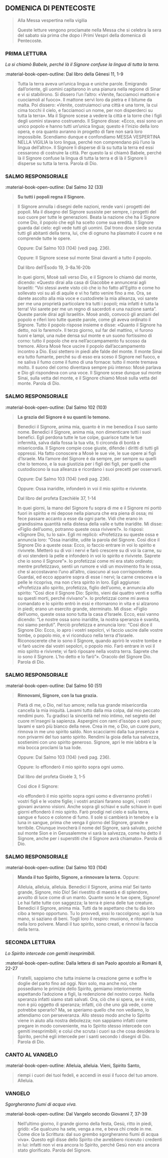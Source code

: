 ## DOMENICA DI PENTECOSTE
> 
> Alla Messa vespertina nella vigilia
> 
> Queste letture vengono proclamate nella Messa che si celebra la sera del sabato sia prima che dopo i Primi Vespri della domenica di Pentecoste.
> 
### PRIMA LETTURA
*La si chiamò Babele, perché là il Signore confuse la lingua di tutta la terra.*

:material-book-open-outline: Dal libro della Gènesi
11, 1-9

> Tutta la terra aveva un’unica lingua e uniche parole. Emigrando dall’oriente, gli uomini capitarono in una pianura nella regione di Sinar e vi si stabilirono. Si dissero l’un l’altro: «Venite, facciamoci mattoni e cuociamoli al fuoco». Il mattone servì loro da pietra e il bitume da malta. Poi dissero: «Venite, costruiamoci una città e una torre, la cui cima tocchi il cielo, e facciamoci un nome, per non disperderci su tutta la terra». Ma il Signore scese a vedere la città e la torre che i figli degli uomini stavano costruendo. Il Signore disse: «Ecco, essi sono un unico popolo e hanno tutti un’unica lingua; questo è l’inizio della loro opera, e ora quanto avranno in progetto di fare non sarà loro impossibile. Scendiamo dunque e confondiamo MESSA VESPERTINA NELLA VIGILIA la loro lingua, perché non comprendano più l’uno la lingua dell’altro». Il Signore li disperse di là su tutta la terra ed essi cessarono di costruire la città. Per questo la si chiamò Babele, perché là il Signore confuse la lingua di tutta la terra e di là il Signore li disperse su tutta la terra. Parola di Dio.
> 
### SALMO RESPONSORIALE
:material-book-open-outline: Dal Salmo 32 (33)

>**Su tutti i popoli regna il Signore.**

> Il Signore annulla i disegni delle nazioni,
> rende vani i progetti dei popoli.
> Ma il disegno del Signore sussiste per sempre,
> i progetti del suo cuore per tutte le generazioni.
> Beata la nazione che ha il Signore come Dio,
> il popolo che egli ha scelto come sua eredità.
> Il Signore guarda dal cielo:
> egli vede tutti gli uomini.
> Dal trono dove siede
> scruta tutti gli abitanti della terra,
> lui, che di ognuno ha plasmato il cuore
> e ne comprende tutte le opere.
> 
> Oppure:
> Dal Salmo 103 (104) (vedi pag. 236).
> 
> Oppure:
> Il Signore scese sul monte Sinai davanti a tutto il popolo.
> 
> Dal libro dell’Èsodo
> 19, 3-8a.16-20b
> 
> In quei giorni, Mosè salì verso Dio, e il Signore lo chiamò dal monte, dicendo: «Questo dirai alla casa di Giacobbe e annuncerai agli Israeliti: “Voi stessi avete visto ciò che io ho fatto all’Egitto e come ho sollevato voi su ali di aquile e vi ho fatto venire fino a me. Ora, se darete ascolto alla mia voce e custodirete la mia alleanza, voi sarete per me una proprietà particolare tra tutti i popoli; mia infatti è tutta la terra! Voi sarete per me un regno di sacerdoti e una nazione santa”. Queste parole dirai agli Israeliti». Mosè andò, convocò gli anziani del popolo e riferì loro tutte queste parole, come gli aveva ordinato il Signore. Tutto il popolo rispose insieme e disse: «Quanto il Signore ha detto, noi lo faremo!». Il terzo giorno, sul far del mattino, vi furono tuoni e lampi, una nube densa sul monte e un suono fortissimo di corno: tutto il popolo che era nell’accampamento fu scosso da tremore. Allora Mosè fece uscire il popolo dall’accampamento incontro a Dio. Essi stettero in piedi alle falde del monte. Il monte Sinai era tutto fumante, perché su di esso era sceso il Signore nel fuoco, e ne saliva il fumo come il fumo di una fornace: tutto il monte tremava molto. Il suono del corno diventava sempre più intenso: Mosè parlava e Dio gli rispondeva con una voce. Il Signore scese dunque sul monte Sinai, sulla vetta del monte, e il Signore chiamò Mosè sulla vetta del monte. Parola di Dio.
> 
### SALMO RESPONSORIALE
:material-book-open-outline: Dal Salmo 102 (103)

>**La grazia del Signore è su quanti lo temono.**

> Benedici il Signore, anima mia,
> quanto è in me benedica il suo santo nome.
> Benedici il Signore, anima mia,
> non dimenticare tutti i suoi benefici.
> Egli perdona tutte le tue colpe,
> guarisce tutte le tue infermità,
> salva dalla fossa la tua vita,
> ti circonda di bontà e misericordia.
> Il Signore compie cose giuste,
> difende i diritti di tutti gli oppressi.
> Ha fatto conoscere a Mosè le sue vie,
> le sue opere ai figli d’Israele.
> Ma l’amore del Signore è da sempre,
> per sempre su quelli che lo temono,
> e la sua giustizia per i figli dei figli,
> per quelli che custodiscono la sua alleanza
> e ricordano i suoi precetti per osservarli.
> 
> Oppure:
> Dal Salmo 103 (104) (vedi pag. 236).
> 
> Oppure:
> Ossa inaridite, infonderò in voi il mio spirito
> e rivivrete.
> 
> Dal libro del profeta Ezechièle
> 37, 1-14
> 
> In quei giorni, la mano del Signore fu sopra di me e il Signore mi portò fuori in spirito e mi depose nella pianura che era piena di ossa; mi fece passare accanto a esse da ogni parte. Vidi che erano in grandissima quantità nella distesa della valle e tutte inaridite. Mi disse: «Figlio dell’uomo, potranno queste ossa rivivere?». Io risposi: «Signore Dio, tu lo sai». Egli mi replicò: «Profetizza su queste ossa e annuncia loro: “Ossa inaridite, udite la parola del Signore. Così dice il Signore Dio a queste ossa: Ecco, io faccio entrare in voi lo spirito e rivivrete. Metterò su di voi i nervi e farò crescere su di voi la carne, su di voi stenderò la pelle e infonderò in voi lo spirito e rivivrete. Saprete che io sono il Signore”». Io profetizzai come mi era stato ordinato; mentre profetizzavo, sentii un rumore e vidi un movimento fra le ossa, che si accostavano l’uno all’altro, ciascuno al suo corrispondente. Guardai, ed ecco apparire sopra di esse i nervi; la carne cresceva e la pelle le ricopriva, ma non c’era spirito in loro. Egli aggiunse: «Profetizza allo spirito, profetizza, figlio dell’uomo, e annuncia allo spirito: “Così dice il Signore Dio: Spirito, vieni dai quattro venti e soffia su questi morti, perché rivivano”». Io profetizzai come mi aveva comandato e lo spirito entrò in essi e ritornarono in vita e si alzarono in piedi; erano un esercito grande, sterminato. Mi disse: «Figlio dell’uomo, queste ossa sono tutta la casa d’Israele. Ecco, essi vanno dicendo: “Le nostre ossa sono inaridite, la nostra speranza è svanita, noi siamo perduti”. Perciò profetizza e annuncia loro: “Così dice il Signore Dio: Ecco, io apro i vostri sepolcri, vi faccio uscire dalle vostre tombe, o popolo mio, e vi riconduco nella terra d’Israele. Riconoscerete che io sono il Signore, quando aprirò le vostre tombe e vi farò uscire dai vostri sepolcri, o popolo mio. Farò entrare in voi il mio spirito e rivivrete; vi farò riposare nella vostra terra. Saprete che io sono il Signore. L’ho detto e lo farò”». Oracolo del Signore Dio. Parola di Dio.
> 
### SALMO RESPONSORIALE
:material-book-open-outline: Dal Salmo 50 (51)

>**Rinnovami, Signore, con la tua grazia.**

> Pietà di me, o Dio, nel tuo amore;
> nella tua grande misericordia
> cancella la mia iniquità.
> Lavami tutto dalla mia colpa,
> dal mio peccato rendimi puro.
> Tu gradisci la sincerità nel mio intimo,
> nel segreto del cuore m’insegni la sapienza.
> Aspergimi con rami d’issòpo e sarò puro;
> lavami e sarò più bianco della neve.
> Crea in me, o Dio, un cuore puro,
> rinnova in me uno spirito saldo.
> Non scacciarmi dalla tua presenza
> e non privarmi del tuo santo spirito.
> Rendimi la gioia della tua salvezza,
> sostienimi con uno spirito generoso.
> Signore, apri le mie labbra
> e la mia bocca proclami la tua lode.
> 
> Oppure:
> Dal Salmo 103 (104) (vedi pag. 236).
> 
> Oppure:
> Io effonderò il mio spirito sopra ogni uomo.
> 
> Dal libro del profeta Gioèle
> 3, 1-5
> 
> Così dice il Signore:
> 
> «Io effonderò il mio spirito
> sopra ogni uomo
> e diverranno profeti i vostri figli e le vostre figlie;
> i vostri anziani faranno sogni,
> i vostri giovani avranno visioni.
> Anche sopra gli schiavi e sulle schiave
> in quei giorni effonderò il mio spirito.
> Farò prodigi nel cielo e sulla terra,
> sangue e fuoco e colonne di fumo.
> Il sole si cambierà in tenebre
> e la luna in sangue,
> prima che venga il giorno del Signore,
> grande e terribile.
> Chiunque invocherà il nome del Signore,
> sarà salvato,
> poiché sul monte Sion e in Gerusalemme
> vi sarà la salvezza,
> come ha detto il Signore,
> anche per i superstiti
> che il Signore avrà chiamato».
> Parola di Dio.
> 
### SALMO RESPONSORIALE
:material-book-open-outline: Dal Salmo 103 (104)

>**Manda il tuo Spirito, Signore, a rinnovare la terra.**
Oppure:
> 
> Alleluia, alleluia, alleluia.
> Benedici il Signore, anima mia!
> Sei tanto grande, Signore, mio Dio!
> Sei rivestito di maestà e di splendore,
> avvolto di luce come di un manto.
> Quante sono le tue opere, Signore!
> Le hai fatte tutte con saggezza;
> la terra è piena delle tue creature.
> Benedici il Signore, anima mia.
> Tutti da te aspettano
> che tu dia loro cibo a tempo opportuno.
> Tu lo provvedi, essi lo raccolgono;
> apri la tua mano, si saziano di beni.
> Togli loro il respiro: muoiono,
> e ritornano nella loro polvere.
> Mandi il tuo spirito, sono creati,
> e rinnovi la faccia della terra.
> 
> 
### SECONDA LETTURA
*Lo Spirito intercede con gemiti inesprimibili.*

:material-book-open-outline: Dalla lettera di san Paolo apostolo ai Romani
8, 22-27

> Fratelli, sappiamo che tutta insieme la creazione geme e soffre le doglie del parto fino ad oggi. Non solo, ma anche noi, che possediamo le primizie dello Spirito, gemiamo interiormente aspettando l’adozione a figli, la redenzione del nostro corpo. Nella speranza infatti siamo stati salvati. Ora, ciò che si spera, se è visto, non è più oggetto di speranza; infatti, ciò che uno già vede, come potrebbe sperarlo? Ma, se speriamo quello che non vediamo, lo attendiamo con perseveranza. Allo stesso modo anche lo Spirito viene in aiuto alla nostra debolezza; non sappiamo infatti come pregare in modo conveniente, ma lo Spirito stesso intercede con gemiti inesprimibili; e colui che scruta i cuori sa che cosa desidera lo Spirito, perché egli intercede per i santi secondo i disegni di Dio. Parola di Dio.
> 
### CANTO AL VANGELO
:material-book-open-outline: Alleluia, alleluia.
Vieni, Spirito Santo,
> riempi i cuori dei tuoi fedeli,
> e accendi in essi il fuoco del tuo amore.
> Alleluia.
> 
### VANGELO
*Sgorgheranno fiumi di acqua viva.*

:material-book-open-outline: Dal Vangelo secondo Giovanni
7, 37-39

> Nell’ultimo giorno, il grande giorno della festa, Gesù, ritto in piedi, gridò: «Se qualcuno ha sete, venga a me, e beva chi crede in me. Come dice la Scrittura: dal suo grembo sgorgheranno fiumi di acqua viva». Questo egli disse dello Spirito che avrebbero ricevuto i credenti in lui: infatti non vi era ancora lo Spirito, perché Gesù non era ancora stato glorificato. Parola del Signore.